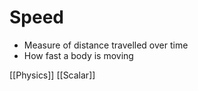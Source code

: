 # Speed

- Measure of distance travelled over time
- How fast a body is moving

[[Physics]] [[Scalar]]

